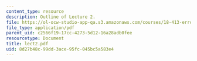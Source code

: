 ```yaml
---
content_type: resource
description: Outline of Lecture 2.
file: https://ol-ocw-studio-app-qa.s3.amazonaws.com/courses/18-413-error-correcting-codes-laboratory-spring-2004/8d27b48c99dd3ace95fc045bc5a583e4_lect2.pdf
file_type: application/pdf
parent_uid: c2566f19-17cc-4273-5d12-16a28adb0fee
resourcetype: Document
title: lect2.pdf
uid: 8d27b48c-99dd-3ace-95fc-045bc5a583e4
---
```

